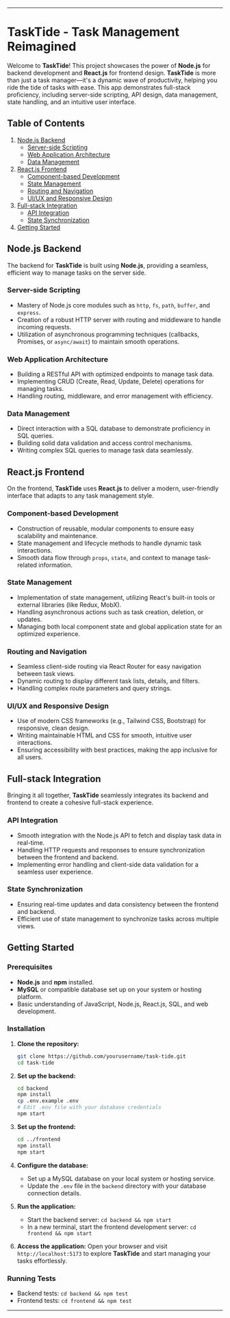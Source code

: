 
---

# TaskTide - Task Management Reimagined

Welcome to **TaskTide**! This project showcases the power of **Node.js** for backend development and **React.js** for frontend design. **TaskTide** is more than just a task manager—it's a dynamic wave of productivity, helping you ride the tide of tasks with ease. This app demonstrates full-stack proficiency, including server-side scripting, API design, data management, state handling, and an intuitive user interface.

## Table of Contents
1. [Node.js Backend](#nodejs-backend)
    - [Server-side Scripting](#server-side-scripting)
    - [Web Application Architecture](#web-application-architecture)
    - [Data Management](#data-management)
2. [React.js Frontend](#reactjs-frontend)
    - [Component-based Development](#component-based-development)
    - [State Management](#state-management)
    - [Routing and Navigation](#routing-and-navigation)
    - [UI/UX and Responsive Design](#uiux-and-responsive-design)
3. [Full-stack Integration](#full-stack-integration)
    - [API Integration](#api-integration)
    - [State Synchronization](#state-synchronization)
4. [Getting Started](#getting-started)

## Node.js Backend

The backend for **TaskTide** is built using **Node.js**, providing a seamless, efficient way to manage tasks on the server side.

### Server-side Scripting
- Mastery of Node.js core modules such as `http`, `fs`, `path`, `buffer`, and `express`.
- Creation of a robust HTTP server with routing and middleware to handle incoming requests.
- Utilization of asynchronous programming techniques (callbacks, Promises, or `async/await`) to maintain smooth operations.

### Web Application Architecture
- Building a RESTful API with optimized endpoints to manage task data.
- Implementing CRUD (Create, Read, Update, Delete) operations for managing tasks.
- Handling routing, middleware, and error management with efficiency.

### Data Management
- Direct interaction with a SQL database to demonstrate proficiency in SQL queries.
- Building solid data validation and access control mechanisms.
- Writing complex SQL queries to manage task data seamlessly.

## React.js Frontend

On the frontend, **TaskTide** uses **React.js** to deliver a modern, user-friendly interface that adapts to any task management style.

### Component-based Development
- Construction of reusable, modular components to ensure easy scalability and maintenance.
- State management and lifecycle methods to handle dynamic task interactions.
- Smooth data flow through `props`, `state`, and context to manage task-related information.

### State Management
- Implementation of state management, utilizing React's built-in tools or external libraries (like Redux, MobX).
- Handling asynchronous actions such as task creation, deletion, or updates.
- Managing both local component state and global application state for an optimized experience.

### Routing and Navigation
- Seamless client-side routing via React Router for easy navigation between task views.
- Dynamic routing to display different task lists, details, and filters.
- Handling complex route parameters and query strings.

### UI/UX and Responsive Design
- Use of modern CSS frameworks (e.g., Tailwind CSS, Bootstrap) for responsive, clean design.
- Writing maintainable HTML and CSS for smooth, intuitive user interactions.
- Ensuring accessibility with best practices, making the app inclusive for all users.

## Full-stack Integration

Bringing it all together, **TaskTide** seamlessly integrates its backend and frontend to create a cohesive full-stack experience.

### API Integration
- Smooth integration with the Node.js API to fetch and display task data in real-time.
- Handling HTTP requests and responses to ensure synchronization between the frontend and backend.
- Implementing error handling and client-side data validation for a seamless user experience.

### State Synchronization
- Ensuring real-time updates and data consistency between the frontend and backend.
- Efficient use of state management to synchronize tasks across multiple views.

## Getting Started

### Prerequisites
- **Node.js** and **npm** installed.
- **MySQL** or compatible database set up on your system or hosting platform.
- Basic understanding of JavaScript, Node.js, React.js, SQL, and web development.

### Installation

1. **Clone the repository:**
   ```bash
   git clone https://github.com/yourusername/task-tide.git
   cd task-tide
   ```

2. **Set up the backend:**
   ```bash
   cd backend
   npm install
   cp .env.example .env
   # Edit .env file with your database credentials
   npm start
   ```

3. **Set up the frontend:**
   ```bash
   cd ../frontend
   npm install
   npm start
   ```

4. **Configure the database:**
   - Set up a MySQL database on your local system or hosting service.
   - Update the `.env` file in the `backend` directory with your database connection details.

5. **Run the application:**
   - Start the backend server: `cd backend && npm start`
   - In a new terminal, start the frontend development server: `cd frontend && npm start`

6. **Access the application:**
   Open your browser and visit `http://localhost:5173` to explore **TaskTide** and start managing your tasks effortlessly.

### Running Tests
- Backend tests: `cd backend && npm test`
- Frontend tests: `cd frontend && npm test`

---

